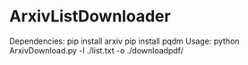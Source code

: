 # ArxivListDownloader
Dependencies:
pip install arxiv
pip install pqdm
Usage:
python ArxivDownload.py -l ./list.txt -o ./downloadpdf/
